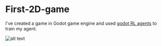 # First-2D-game
I've created a game in Godot game engine and used [godot RL agents](https://github.com/edbeeching/godot_rl_agents) to train my agent.

![alt text](https://godotengine.org/asset-library/asset/515)
